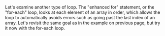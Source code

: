 Let's examine another type of loop. The "enhanced for" statement, or the "for-each" loop, looks at each element of an array in order, which allows the loop to automatically avoids errors such as going past the last index of an array. Let's revisit the same goal as in the example on previous page, but try it now with the for-each loop.

